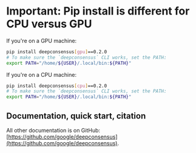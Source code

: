 # Important: Pip install is different for CPU versus GPU

If you're on a GPU machine:

```bash
pip install deepconsensus[gpu]==0.2.0
# To make sure the `deepconsensus` CLI works, set the PATH:
export PATH="/home/${USER}/.local/bin:${PATH}"
```

If you're on a CPU machine:

```bash
pip install deepconsensus[cpu]==0.2.0
# To make sure the `deepconsensus` CLI works, set the PATH:
export PATH="/home/${USER}/.local/bin:${PATH}"
```

## Documentation, quick start, citation

All other documentation is on GitHub: [https://github.com/google/deepconsensus](https://github.com/google/deepconsensus).
